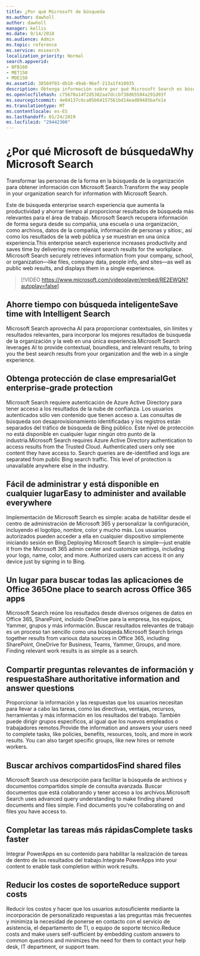 ```yaml
---
title: ¿Por qué Microsoft de búsqueda
ms.author: dawholl
author: dawholl
manager: kellis
ms.date: 9/14/2018
ms.audience: Admin
ms.topic: reference
ms.service: mssearch
localization_priority: Normal
search.appverid:
- BFB160
- MET150
- MOE150
ms.assetid: 38569f03-db18-49ab-96ef-213a1f410935
description: Obtenga información sobre por qué Microsoft Search es búsqueda inteligente enterprise search para el área de trabajo moderno.
ms.openlocfilehash: c75670a14f2d5382aa7dccbf38d65584a291d93f
ms.sourcegitcommit: 4e04137c6ca05b64157561bd14ead89485bafe1e
ms.translationtype: MT
ms.contentlocale: es-ES
ms.lasthandoff: 01/24/2019
ms.locfileid: "29442300"
---
```

# <a name="why-microsoft-search"></a><span data-ttu-id="09f8a-103">¿Por qué Microsoft de búsqueda</span><span class="sxs-lookup"><span data-stu-id="09f8a-103">Why Microsoft Search</span></span>

<span data-ttu-id="09f8a-104">Transformar las personas de la forma en la búsqueda de la organización para obtener información con Microsoft Search.</span><span class="sxs-lookup"><span data-stu-id="09f8a-104">Transform the way people in your organization search for information with Microsoft Search.</span></span> 
  
<span data-ttu-id="09f8a-p101">Este de búsqueda enterprise search experiencia que aumenta la productividad y ahorrar tiempo al proporcionar resultados de búsqueda más relevantes para el área de trabajo. Microsoft Search recupera información de forma segura desde su compañía, una escuela o una organización, como archivos, datos de la compañía, información de personas y sitios:, así como los resultados de la web pública y se muestran en una única experiencia.</span><span class="sxs-lookup"><span data-stu-id="09f8a-p101">This enterprise search experience increases productivity and saves time by delivering more relevant search results for the workplace. Microsoft Search securely retrieves information from your company, school, or organization—like files, company data, people info, and sites—as well as public web results, and displays them in a single experience.</span></span>

> [!VIDEO https://www.microsoft.com/videoplayer/embed/RE2EWQN?autoplay=false]
  
## <a name="save-time-with-intelligent-search"></a><span data-ttu-id="09f8a-107">Ahorre tiempo con búsqueda inteligente</span><span class="sxs-lookup"><span data-stu-id="09f8a-107">Save time with Intelligent Search</span></span>

<span data-ttu-id="09f8a-108">Microsoft Search aprovecha AI para proporcionar contextuales, sin límites y resultados relevantes, para incorporar los mejores resultados de búsqueda de la organización y la web en una única experiencia.</span><span class="sxs-lookup"><span data-stu-id="09f8a-108">Microsoft Search leverages AI to provide contextual, boundless, and relevant results, to bring you the best search results from your organization and the web in a single experience.</span></span>
  
## <a name="get-enterprise-grade-protection"></a><span data-ttu-id="09f8a-109">Obtenga protección de clase empresarial</span><span class="sxs-lookup"><span data-stu-id="09f8a-109">Get enterprise-grade protection</span></span>

<span data-ttu-id="09f8a-p102">Microsoft Search requiere autenticación de Azure Active Directory para tener acceso a los resultados de la nube de confianza. Los usuarios autenticados sólo ven contenido que tienen acceso a. Las consultas de búsqueda son desaprovisionamiento identificadas y los registros están separados del tráfico de búsqueda de Bing público. Este nivel de protección no está disponible en cualquier lugar ningún otro punto de la industria.</span><span class="sxs-lookup"><span data-stu-id="09f8a-p102">Microsoft Search requires Azure Active Directory authentication to access results from the Trusted Cloud. Authenticated users only see content they have access to. Search queries are de-identified and logs are separated from public Bing search traffic. This level of protection is unavailable anywhere else in the industry.</span></span>
  
## <a name="easy-to-administer-and-available-everywhere"></a><span data-ttu-id="09f8a-114">Fácil de administrar y está disponible en cualquier lugar</span><span class="sxs-lookup"><span data-stu-id="09f8a-114">Easy to administer and available everywhere</span></span>

<span data-ttu-id="09f8a-p103">Implementación de Microsoft Search es simple: acaba de habilitar desde el centro de administración de Microsoft 365 y personalizar la configuración, incluyendo el logotipo, nombre, color y mucho más. Los usuarios autorizados pueden acceder a ella en cualquier dispositivo simplemente iniciando sesión en Bing.</span><span class="sxs-lookup"><span data-stu-id="09f8a-p103">Deploying Microsoft Search is simple—just enable it from the Microsoft 365 admin center and customize settings, including your logo, name, color, and more. Authorized users can access it on any device just by signing in to Bing.</span></span>
  
## <a name="one-place-to-search-across-office-365-apps"></a><span data-ttu-id="09f8a-117">Un lugar para buscar todas las aplicaciones de Office 365</span><span class="sxs-lookup"><span data-stu-id="09f8a-117">One place to search across Office 365 apps</span></span>

<span data-ttu-id="09f8a-p104">Microsoft Search reúne los resultados desde diversos orígenes de datos en Office 365, SharePoint, incluido OneDrive para la empresa, los equipos, Yammer, grupos y más información. Buscar resultados relevantes de trabajo es un proceso tan sencillo como una búsqueda.</span><span class="sxs-lookup"><span data-stu-id="09f8a-p104">Microsoft Search brings together results from various data sources in Office 365, including SharePoint, OneDrive for Business, Teams, Yammer, Groups, and more. Finding relevant work results is as simple as a search.</span></span>
  
## <a name="share-authoritative-information-and-answer-questions"></a><span data-ttu-id="09f8a-120">Compartir preguntas relevantes de información y respuesta</span><span class="sxs-lookup"><span data-stu-id="09f8a-120">Share authoritative information and answer questions</span></span>

<span data-ttu-id="09f8a-p105">Proporcionar la información y las respuestas que los usuarios necesitan para llevar a cabo las tareas, como las directivas, ventajas, recursos, herramientas y más información en los resultados del trabajo. También puede dirigir grupos específicos, al igual que los nuevos empleados o trabajadores remotos.</span><span class="sxs-lookup"><span data-stu-id="09f8a-p105">Provide the information and answers your users need to complete tasks, like policies, benefits, resources, tools, and more in work results. You can also target specific groups, like new hires or remote workers.</span></span>
  
## <a name="find-shared-files"></a><span data-ttu-id="09f8a-123">Buscar archivos compartidos</span><span class="sxs-lookup"><span data-stu-id="09f8a-123">Find shared files</span></span>

<span data-ttu-id="09f8a-p106">Microsoft Search usa descripción para facilitar la búsqueda de archivos y documentos compartidos simple de consulta avanzada. Buscar documentos que está colaborando y tener acceso a los archivos.</span><span class="sxs-lookup"><span data-stu-id="09f8a-p106">Microsoft Search uses advanced query understanding to make finding shared documents and files simple. Find documents you're collaborating on and files you have access to.</span></span> 
  
## <a name="complete-tasks-faster"></a><span data-ttu-id="09f8a-126">Completar las tareas más rápidas</span><span class="sxs-lookup"><span data-stu-id="09f8a-126">Complete tasks faster</span></span>

<span data-ttu-id="09f8a-127">Integrar PowerApps en su contenido para habilitar la realización de tareas de dentro de los resultados del trabajo.</span><span class="sxs-lookup"><span data-stu-id="09f8a-127">Integrate PowerApps into your content to enable task completion within work results.</span></span>
  
## <a name="reduce-support-costs"></a><span data-ttu-id="09f8a-128">Reducir los costes de soporte</span><span class="sxs-lookup"><span data-stu-id="09f8a-128">Reduce support costs</span></span>

<span data-ttu-id="09f8a-129">Reducir los costos y hacer que los usuarios autosuficiente mediante la incorporación de personalizado respuestas a las preguntas más frecuentes y minimiza la necesidad de ponerse en contacto con el servicio de asistencia, el departamento de TI, o equipo de soporte técnico.</span><span class="sxs-lookup"><span data-stu-id="09f8a-129">Reduce costs and make users self-sufficient by embedding custom answers to common questions and minimizes the need for them to contact your help desk, IT department, or support team.</span></span>
  

